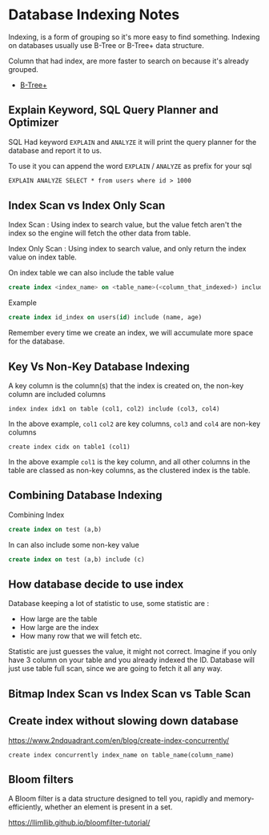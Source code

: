 # Database Indexing Notes

Indexing, is a form of grouping so it's more easy to find something. Indexing on databases usually use B-Tree or B-Tree+ data structure.

Column that had index, are more faster to search on because it's already grouped. 

- [B-Tree+](https://wlbf.github.io/2021/05/09/b-plus-tree-index-1/) 

## Explain Keyword, SQL Query Planner and Optimizer

SQL Had keyword `EXPLAIN` and `ANALYZE` it will print the query planner for the database and report it to us.

To use it you can append the word `EXPLAIN` / `ANALYZE` as prefix for your sql

```txt
EXPLAIN ANALYZE SELECT * from users where id > 1000
```

## Index Scan vs Index Only Scan

Index Scan : Using index to search value, but the value fetch aren't the index so the engine will fetch the other data from table.

Index Only Scan :  Using index to search value, and only return the index value on index table.

On index table we can also include the table value

```sql
create index <index_name> on <table_name>(<column_that_indexed>) include (<column_we_save_the_value>)
```

Example

```sql
create index id_index on users(id) include (name, age)
```

Remember every time we create an index, we will accumulate more space for the database.

## Key Vs Non-Key Database Indexing

A key column is the column(s) that the index is created on, the non-key column are included columns

```
index index idx1 on table (col1, col2) include (col3, col4)
```

In the above example, `col1` `col2` are key columns, `col3` and `col4` are non-key columns

```
create index cidx on table1 (col1)
```

In the above example `col1` is the key column, and all other columns in the table are classed as non-key columns, as the clustered index is the table.

## Combining Database Indexing

Combining Index

```sql
create index on test (a,b)
```

In can also include some non-key value


```sql
create index on test (a,b) include (c)
```

## How database decide to use index

Database keeping a lot of statistic to use, some statistic are :

- How large are the table
- How large are the index
- How many row that we will fetch etc.

Statistic are just guesses the value, it might not correct. Imagine if you only have 3 column on your table and you already indexed the ID. Database will just use table full scan, since we are going to fetch it all any way.

## Bitmap Index Scan vs Index Scan vs Table Scan

## Create index without slowing down database

https://www.2ndquadrant.com/en/blog/create-index-concurrently/

```
create index concurrently index_name on table_name(column_name)
```

## Bloom filters

A Bloom filter is a data structure designed to tell you, rapidly and memory-efficiently, whether an element is present in a set.

https://llimllib.github.io/bloomfilter-tutorial/
